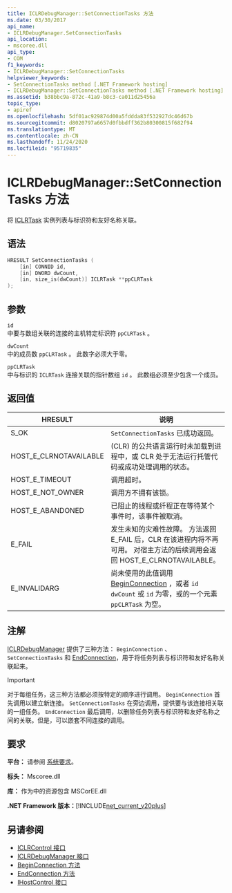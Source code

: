 ```yaml
---
title: ICLRDebugManager::SetConnectionTasks 方法
ms.date: 03/30/2017
api_name:
- ICLRDebugManager.SetConnectionTasks
api_location:
- mscoree.dll
api_type:
- COM
f1_keywords:
- ICLRDebugManager::SetConnectionTasks
helpviewer_keywords:
- SetConnectionTasks method [.NET Framework hosting]
- ICLRDebugManager::SetConnectionTasks method [.NET Framework hosting]
ms.assetid: b38bbc9a-872c-41a9-b8c3-ca011d25456a
topic_type:
- apiref
ms.openlocfilehash: 5df01ac929874d00a5fddda83f532927dc46d67b
ms.sourcegitcommit: d8020797a6657d0fbbdff362b80300815f682f94
ms.translationtype: MT
ms.contentlocale: zh-CN
ms.lasthandoff: 11/24/2020
ms.locfileid: "95719835"
---
```

# <a name="iclrdebugmanagersetconnectiontasks-method"></a>ICLRDebugManager::SetConnectionTasks 方法

将 [ICLRTask](iclrtask-interface.md) 实例列表与标识符和友好名称关联。  
  
## <a name="syntax"></a>语法  
  
```cpp  
HRESULT SetConnectionTasks (  
    [in] CONNID id,  
    [in] DWORD dwCount,  
    [in, size_is(dwCount)] ICLRTask **ppCLRTask  
);  
```  
  
## <a name="parameters"></a>参数  

 `id`  
 中要与数组关联的连接的主机特定标识符 `ppCLRTask` 。  
  
 `dwCount`  
 中的成员数 `ppCLRTask` 。 此数字必须大于零。  
  
 `ppCLRTask`  
 中与标识的 `ICLRTask` 连接关联的指针数组 `id` 。 此数组必须至少包含一个成员。  
  
## <a name="return-value"></a>返回值  
  
|HRESULT|说明|  
|-------------|-----------------|  
|S_OK|`SetConnectionTasks` 已成功返回。|  
|HOST_E_CLRNOTAVAILABLE| (CLR) 的公共语言运行时未加载到进程中，或 CLR 处于无法运行托管代码或成功处理调用的状态。|  
|HOST_E_TIMEOUT|调用超时。|  
|HOST_E_NOT_OWNER|调用方不拥有该锁。|  
|HOST_E_ABANDONED|已阻止的线程或纤程正在等待某个事件时，该事件被取消。|  
|E_FAIL|发生未知的灾难性故障。 方法返回 E_FAIL 后，CLR 在该进程内将不再可用。 对宿主方法的后续调用会返回 HOST_E_CLRNOTAVAILABLE。|  
|E_INVALIDARG|尚未使用的此值调用[BeginConnection](iclrdebugmanager-beginconnection-method.md) ，或者 `id` `dwCount` 或 `id` 为零，或的一个元素 `ppCLRTask` 为空。|  
  
## <a name="remarks"></a>注解  

 [ICLRDebugManager](iclrdebugmanager-interface.md) 提供了三种方法： `BeginConnection` 、 `SetConnectionTasks` 和 [EndConnection](iclrdebugmanager-endconnection-method.md)，用于将任务列表与标识符和友好名称关联起来。  
  
> [!IMPORTANT]
> 对于每组任务，这三种方法都必须按特定的顺序进行调用。 `BeginConnection` 首先调用以建立新连接。 `SetConnectionTasks` 在旁边调用，提供要与该连接相关联的一组任务。 `EndConnection` 最后调用，以删除任务列表与标识符和友好名称之间的关联。但是，可以嵌套不同连接的调用。  
  
## <a name="requirements"></a>要求  

 **平台：** 请参阅 [系统要求](../../get-started/system-requirements.md)。  
  
 **标头：** Mscoree.dll  
  
 **库：** 作为中的资源包含 MSCorEE.dll  
  
 **.NET Framework 版本：**[!INCLUDE[net_current_v20plus](../../../../includes/net-current-v20plus-md.md)]  
  
## <a name="see-also"></a>另请参阅

- [ICLRControl 接口](iclrcontrol-interface.md)
- [ICLRDebugManager 接口](iclrdebugmanager-interface.md)
- [BeginConnection 方法](iclrdebugmanager-beginconnection-method.md)
- [EndConnection 方法](iclrdebugmanager-endconnection-method.md)
- [IHostControl 接口](ihostcontrol-interface.md)

